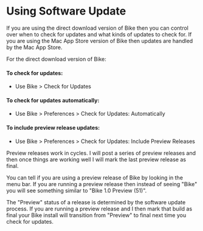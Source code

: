 # Using Software Update

If you are using the direct download version of Bike then you can control over when to check for updates and what kinds of updates to check for. If you are using the Mac App Store version of Bike then updates are handled by the Mac App Store.

For the direct download version of Bike:

#### To check for updates:

* Use Bike > Check for Updates

#### To check for updates automatically:

* Use Bike > Preferences > Check for Updates: Automatically

#### To include preview release updates:

* Use Bike > Preferences > Check for Updates: Include Preview Releases

Preview releases work in cycles. I will post a series of preview releases and then once things are working well I will mark the last preview release as final.

You can tell if you are using a preview release of Bike by looking in the menu bar. If you are running a preview release then instead of seeing "Bike" you will see something similar to "Bike 1.0 Preview (51)".

The "Preview" status of a release is determined by the software update process. If you are running a preview release and I then mark that build as final your Bike install will transition from "Preview" to final next time you check for updates.
